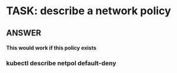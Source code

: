 
#  TASK: describe a network policy


## ANSWER


#### This would work if this policy exists

### kubectl describe netpol default-deny

